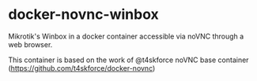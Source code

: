 # docker-novnc-winbox
Mikrotik's Winbox in a docker container accessible via noVNC through a web browser.

This container is based on the work of @t4skforce noVNC base container (https://github.com/t4skforce/docker-novnc)
